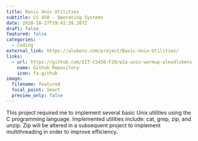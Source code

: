 ```yaml
---
title: Basic Unix Utilities
subtitle: CS 450 - Operating Systems
date: 2020-10-27T19:41:39.207Z
draft: false
featured: false
categories:
  - Coding
external_link: https://alukens.com/project/Basic-Unix-Utilities/
links:
  - url: https://github.com/IIT-CS450-F20/p1a-unix-warmup-alexdlukens
    name: Github Repository
    icon: fa-github
image:
  filename: featured
  focal_point: Smart
  preview_only: false
---
```

This project required me to implement several basic Unix utilities using the C programming language. Implemented utilities include: cat, grep, zip, and unzip. Zip will be altered in a subsequent project to implement multithreading in order to improve efficiency.